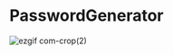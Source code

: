 # PasswordGenerator

![ezgif com-crop(2)](https://github.com/Taijasi-Kaveri/PasswordGenerator/assets/52359546/feb576c8-1195-48e4-b822-9e9d52bb0861)
